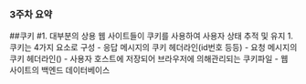 ### 3주차 요약

##쿠키
  #1. 대부분의 상용 웹 사이트들이 쿠키를 사용하여 사용자 상태 추적 및 유지
      1. 쿠키는 4가지 요소로 구성
            - 응답 메시지의 쿠키 헤더라인(id번호 등등)
            - 요청 메시지의 쿠키 헤더라인()
            - 사용자 호스트에 저장되어 브라우저에 의해관리되는 쿠키파일
            - 웹 사이트의 백엔드 데이터베이스

##   
